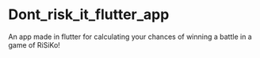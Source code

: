 # Dont_risk_it_flutter_app

An app made in flutter for calculating your chances of winning a battle in a game of RiSiKo!


